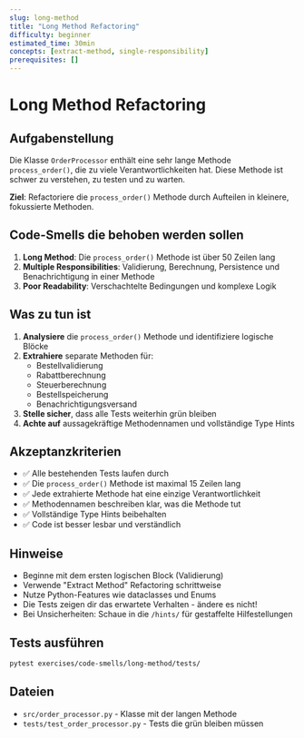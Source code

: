 ```yaml
---
slug: long-method
title: "Long Method Refactoring"
difficulty: beginner
estimated_time: 30min
concepts: [extract-method, single-responsibility]
prerequisites: []
---
```


# Long Method Refactoring

## Aufgabenstellung

Die Klasse `OrderProcessor` enthält eine sehr lange Methode `process_order()`, die zu viele Verantwortlichkeiten hat. Diese Methode ist schwer zu verstehen, zu testen und zu warten.

**Ziel**: Refactoriere die `process_order()` Methode durch Aufteilen in kleinere, fokussierte Methoden.

## Code-Smells die behoben werden sollen

1. **Long Method**: Die `process_order()` Methode ist über 50 Zeilen lang
2. **Multiple Responsibilities**: Validierung, Berechnung, Persistence und Benachrichtigung in einer Methode
3. **Poor Readability**: Verschachtelte Bedingungen und komplexe Logik

## Was zu tun ist

1. **Analysiere** die `process_order()` Methode und identifiziere logische Blöcke
2. **Extrahiere** separate Methoden für:
   - Bestellvalidierung
   - Rabattberechnung
   - Steuerberechnung
   - Bestellspeicherung
   - Benachrichtigungsversand
3. **Stelle sicher**, dass alle Tests weiterhin grün bleiben
4. **Achte auf** aussagekräftige Methodennamen und vollständige Type Hints

## Akzeptanzkriterien

- ✅ Alle bestehenden Tests laufen durch
- ✅ Die `process_order()` Methode ist maximal 15 Zeilen lang
- ✅ Jede extrahierte Methode hat eine einzige Verantwortlichkeit
- ✅ Methodennamen beschreiben klar, was die Methode tut
- ✅ Vollständige Type Hints beibehalten
- ✅ Code ist besser lesbar und verständlich

## Hinweise

- Beginne mit dem ersten logischen Block (Validierung)
- Verwende "Extract Method" Refactoring schrittweise
- Nutze Python-Features wie dataclasses und Enums
- Die Tests zeigen dir das erwartete Verhalten - ändere es nicht!
- Bei Unsicherheiten: Schaue in die `/hints/` für gestaffelte Hilfestellungen

## Tests ausführen

```bash
pytest exercises/code-smells/long-method/tests/
```

## Dateien

- `src/order_processor.py` - Klasse mit der langen Methode
- `tests/test_order_processor.py` - Tests die grün bleiben müssen